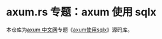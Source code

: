 # axum.rs 专题：axum 使用 sqlx

本仓库为[axum 中文网](https://axum.rs)专题《[axum使用sqlx](https://axum.rs/subject/sqlx)》源码库。
